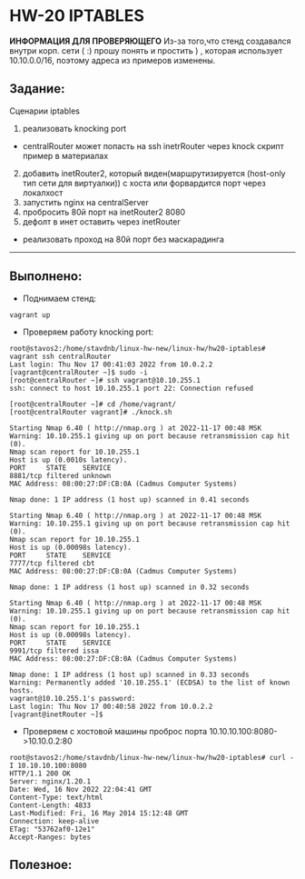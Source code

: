 # **HW-20 IPTABLES**

**ИНФОРМАЦИЯ ДЛЯ ПРОВЕРЯЮЩЕГО** 
Из-за того,что стенд создавался внутри корп. сети ( :) прошу понять и простить ) , которая использует 10.10.0.0/16, поэтому адреса из примеров изменены.

## **Задание:**
Сценарии iptables
1) реализовать knocking port
- centralRouter может попасть на ssh inetrRouter через knock скрипт
пример в материалах
2) добавить inetRouter2, который виден(маршрутизируется (host-only тип сети для виртуалки)) с хоста или форвардится порт через локалхост
3) запустить nginx на centralServer
4) пробросить 80й порт на inetRouter2 8080
5) дефолт в инет оставить через inetRouter

* реализовать проход на 80й порт без маскарадинга

---

## **Выполнено:**

- Поднимаем стенд:
```
vagrant up
```

- Проверяем работу knocking port:
```
root@stavos2:/home/stavdnb/linux-hw-new/linux-hw/hw20-iptables# vagrant ssh centralRouter
Last login: Thu Nov 17 00:41:03 2022 from 10.0.2.2
[vagrant@centralRouter ~]$ sudo -i
[root@centralRouter ~]# ssh vagrant@10.10.255.1
ssh: connect to host 10.10.255.1 port 22: Connection refused

[root@centralRouter ~]# cd /home/vagrant/
[root@centralRouter vagrant]# ./knock.sh

Starting Nmap 6.40 ( http://nmap.org ) at 2022-11-17 00:48 MSK
Warning: 10.10.255.1 giving up on port because retransmission cap hit (0).
Nmap scan report for 10.10.255.1
Host is up (0.0010s latency).
PORT     STATE    SERVICE
8881/tcp filtered unknown
MAC Address: 08:00:27:DF:CB:0A (Cadmus Computer Systems)

Nmap done: 1 IP address (1 host up) scanned in 0.41 seconds

Starting Nmap 6.40 ( http://nmap.org ) at 2022-11-17 00:48 MSK
Warning: 10.10.255.1 giving up on port because retransmission cap hit (0).
Nmap scan report for 10.10.255.1
Host is up (0.00098s latency).
PORT     STATE    SERVICE
7777/tcp filtered cbt
MAC Address: 08:00:27:DF:CB:0A (Cadmus Computer Systems)

Nmap done: 1 IP address (1 host up) scanned in 0.32 seconds

Starting Nmap 6.40 ( http://nmap.org ) at 2022-11-17 00:48 MSK
Warning: 10.10.255.1 giving up on port because retransmission cap hit (0).
Nmap scan report for 10.10.255.1
Host is up (0.00098s latency).
PORT     STATE    SERVICE
9991/tcp filtered issa
MAC Address: 08:00:27:DF:CB:0A (Cadmus Computer Systems)

Nmap done: 1 IP address (1 host up) scanned in 0.33 seconds
Warning: Permanently added '10.10.255.1' (ECDSA) to the list of known hosts.
vagrant@10.10.255.1's password: 
Last login: Thu Nov 17 00:40:58 2022 from 10.0.2.2
[vagrant@inetRouter ~]$
```

- Проверяем c хостовой машины проброс порта 10.10.10.100:8080->10.10.0.2:80
```
root@stavos2:/home/stavdnb/linux-hw-new/linux-hw/hw20-iptables# curl -I 10.10.10.100:8080
HTTP/1.1 200 OK
Server: nginx/1.20.1
Date: Wed, 16 Nov 2022 22:04:41 GMT
Content-Type: text/html
Content-Length: 4833
Last-Modified: Fri, 16 May 2014 15:12:48 GMT
Connection: keep-alive
ETag: "53762af0-12e1"
Accept-Ranges: bytes
```
## **Полезное:**

